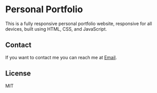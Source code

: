 # Personal Portfolio

This is a fully responsive personal portfolio website, responsive for all devices, built using HTML, CSS, and JavaScript.

## Contact

If you want to contact me you can reach me at [Email](mailto:arihantjain7340@gmail.com).

## License

MIT
